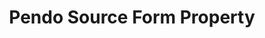 ---
# -------------------------- #
#     USING THIS TEMPLATE    #
# -------------------------- #

## NEED HELP USING THIS TEMPLATE? SEE:
## https://docs-about-stitch-docs.netlify.com/reference/connect-templates/destination-form-property/
## FOR INSTRUCTIONS & REFERENCE INFO


# -------------------------- #
#        CONTENT TYPE        #
# -------------------------- #

product-type: "connect"
content-type: "api-form"
form-type: "source"
key: "source-form-properties-pendo-object"


# -------------------------- #
#        OBJECT INFO         #
# -------------------------- #

title: "Pendo Source Form Property"
api-type: "platform.pendo"
display-name: "Pendo"

source-type: "saas"
docs-name: "pendo"


# -------------------------- #
#      OBJECT ATTRIBUTES     #
# -------------------------- #

uses-start-date: true

object-attributes:
  - name: "lookback_window"
    type: "string"
    required: false
    description: |
      The number of historical days' worth of data to replicate from the `start_date` value for each replication job for event streams. The default is `10`.

      Refer to the [{{ form-property.display-name }} documentation]({{ doc-link | append: "#event-replication" }}) for more info.
    value: "10"

  - name: "period"
    type: "string"
    required: true
    description: |
      The time period by which data is aggregated for event streams. Accepted values are:

      - `dayRange`
      - `hourRange`

      Refer to the [{{ form-property.display-name }} documentation]({{ doc-link | append: "#event-replication" }}) for more info.
    value: "dayRange"

  - name: "x_pendo_integration_key"
    type: "string"
    required: true
    description: |
      A {{ form-property.display-name }} integration key. Refer to the [{{ form-property.display-name }} documentation]({{ doc-link | append: "#create-integration-key" }}) for instructions on creating this credential.
    value: "<{{ form-property.display-name | upcase }}_INTEGRATION_KEY>"

  - name: "include_anonymous_visitors"
    type: "string"
    required: false
    description: |
      Whether or not to include anonymous visitors' data. The default value is `false`, which will exclude anonymous visitors' data.
    value:  "false"
---